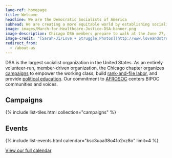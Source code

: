 ```yaml
---
lang-ref: homepage
title: Welcome
headline: We are the Democratic Socialists of America
subhead: We are creating a more equitable world by establishing socialism as a political force. We believe our governments and economy should operate, through social ownership, for the benefit of all.
image: images/March-for-Healthcare-Justice-DSA-banner.png
image-description: Chicago DSA members prepare to walk at the June 27, 2020 March for Healthcare Justice.
image-credit: "[Sarah-Ji/Love + Struggle Photos](http://www.loveandstrugglephotos.com/)"
redirect_from:
  - /about-us
---
```


DSA is the largest socialist organization in the United States. As an entirely volunteer-run, member-driven organization, the Chicago chapter organizes [campaigns](campaigns) to empower the working class, build [rank-and-file labor](the-labor-branch), and provide [political education](political-education). Our commitment to [AFROSOC](afrosoc) centers BIPOC communities and voices.

## Campaigns

{% include list-tiles.html collection="campaigns" %}

## Events

{% include list-events.html calendar="ksc3uaa38o41o2vz8o" limit=4 %}

[View our full calendar](https://teamup.com/ksc3uaa38o41o2vz8o?view=a)

